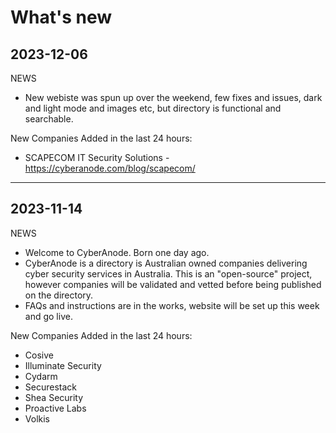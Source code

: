 # What's new

## 2023-12-06
NEWS
* New webiste was spun up over the weekend, few fixes and issues, dark and light mode and images etc, but directory is functional and searchable.

New Companies Added in the last 24 hours:
* SCAPECOM IT Security Solutions - https://cyberanode.com/blog/scapecom/

***
## 2023-11-14
NEWS
* Welcome to CyberAnode. Born one day ago.
* CyberAnode is a directory is Australian owned companies delivering cyber security services in Australia. This is an "open-source" project, however companies will be validated and vetted before being published on the directory.
* FAQs and instructions are in the works, website will be set up this week and go live.

New Companies Added in the last 24 hours:
* Cosive
* Illuminate Security
* Cydarm
* Securestack
* Shea Security
* Proactive Labs
* Volkis
